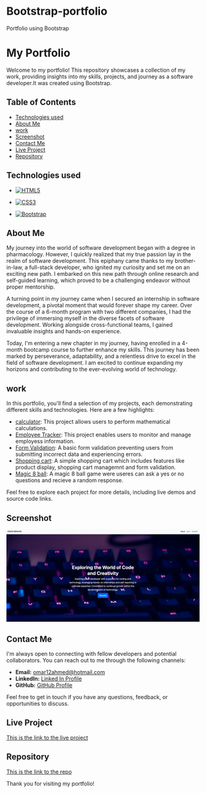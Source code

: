 # Bootstrap-portfolio
Portfolio using Bootstrap


# My Portfolio

Welcome to my portfolio! This repository showcases a collection of my work, providing insights into my skills, projects, and journey as a software developer.It was created using Bootstrap.

## Table of Contents

- [Technologies used](#technologies-used)
- [About Me](#about-me)
- [work](#work)
- [Screenshot](#screenshot)
- [Contact Me](#contact-me)
- [Live Project](#live-project)
- [Repository](#repository)


## Technologies used 
* [![HTML5](https://img.shields.io/badge/HTML-5-orange)](https://www.w3.org/TR/html52/)

* [![CSS3](https://img.shields.io/badge/CSS-3-blue)](https://www.w3.org/TR/css-2018/)

* [![Bootstrap](https://img.shields.io/badge/Bootstrap-v5.7.0-blueviolet)](https://getbootstrap.com/)


## About Me

My journey into the world of software development began with a degree in pharmacology. However, I quickly realized that my true passion lay in the realm of software development. This epiphany came thanks to my brother-in-law, a full-stack developer, who ignited my curiosity and set me on an exciting new path. I embarked on this new path through online research and self-guided learning, which proved to be a challenging endeavor without proper mentorship.

A turning point in my journey came when I secured an internship in software development, a pivotal moment that would forever shape my career. Over the course of a 6-month program with two different companies, I had the privilege of immersing myself in the diverse facets of software development. Working alongside cross-functional teams, I gained invaluable insights and hands-on experience.

Today, I'm entering a new chapter in my journey, having enrolled in a 4-month bootcamp course to further enhance my skills. This journey has been marked by perseverance, adaptability, and a relentless drive to excel in the field of software development. I am excited to continue expanding my horizons and contributing to the ever-evolving world of technology.

## work

In this portfolio, you'll find a selection of my projects, each demonstrating different skills and technologies. Here are a few highlights:

- [calculator](https://omar12ahmed.github.io/calculator/): This project allows users to perform mathematical calculations.
- [Employee Tracker](https://omar12ahmed.github.io/employee-tracker/): This project enables users to monitor and manage employess information.
- [Form Validation](https://omar12ahmed.github.io/Form-validation/): A basic form validation preventing users from submitting incorrect data and experiencing errors.
- [Shopping cart](https://omar12ahmed.github.io/shopping-cart/): A simple shopping cart which includes features like product display, shopping cart managemnt and form validation.
- [Magic 8 ball](https://omar12ahmed.github.io/8-ball-game/): A magic 8 ball game were useres can ask a yes or no questions and recieve a random response.

Feel free to explore each project for more details, including live demos and source code links.


## Screenshot

![Screenshot](/images/screenshot.jpg)

## Contact Me

I'm always open to connecting with fellow developers and potential collaborators. You can reach out to me through the following channels:

- **Email:** [omar12ahmed@hotmail.com](mailto:omar12ahmed@hotmail.com)
- **LinkedIn:** [Linked In Profile](https://www.linkedin.com/public-profile/settings?trk=d_flagship3_profile_self_view_public_profile)
- **GitHub:** [GitHub Profile](https://github.com/omar12ahmed)

Feel free to get in touch if you have any questions, feedback, or opportunities to discuss.


## Live Project

[This is the link to the live project](https://omar12ahmed.github.io/Bootstrap-portfolio/)

## Repository

[This is the link to the repo](https://github.com/omar12ahmed/Bootstrap-portfolio)



Thank you for visiting my portfolio!
